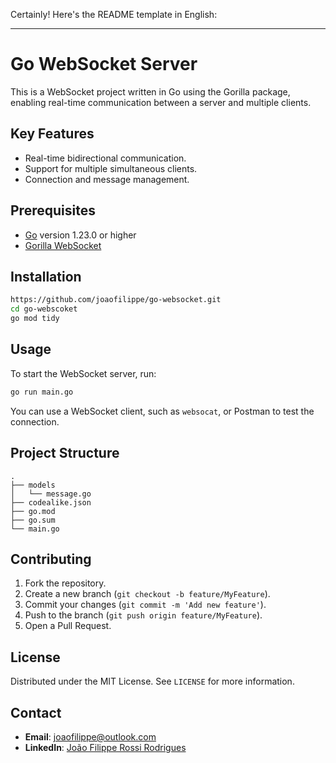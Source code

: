 Certainly! Here's the README template in English:

---

# Go WebSocket Server

This is a WebSocket project written in Go using the Gorilla package, enabling real-time communication between a server and multiple clients.

## Key Features
- Real-time bidirectional communication.
- Support for multiple simultaneous clients.
- Connection and message management.

## Prerequisites

- [Go](https://golang.org/dl/) version 1.23.0 or higher
- [Gorilla WebSocket](https://github.com/gorilla/websocket)

## Installation

```bash
https://github.com/joaofilippe/go-websocket.git
cd go-webscoket
go mod tidy
```

## Usage

To start the WebSocket server, run:

```bash
go run main.go
```

You can use a WebSocket client, such as `websocat`, or Postman to test the connection.

## Project Structure

```
.
├── models
│   └── message.go
├── codealike.json
├── go.mod
├── go.sum
└── main.go
```

## Contributing

1. Fork the repository.
2. Create a new branch (`git checkout -b feature/MyFeature`).
3. Commit your changes (`git commit -m 'Add new feature'`).
4. Push to the branch (`git push origin feature/MyFeature`).
5. Open a Pull Request.

## License

Distributed under the MIT License. See `LICENSE` for more information.

## Contact

- **Email**: joaofilippe@outlook.com
- **LinkedIn**: [João Filippe Rossi Rodrigues](https://www.linkedin.com/in/joaofilippe/)
